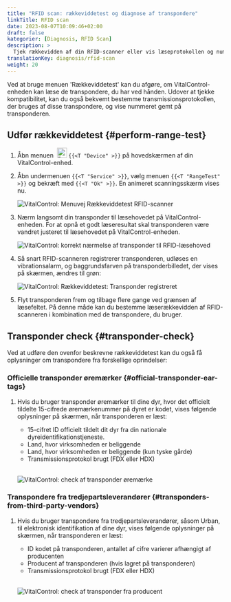 ```yaml
---
title: "RFID scan: rækkeviddetest og diagnose af transpondere"
linkTitle: RFID scan
date: 2023-08-07T10:09:46+02:00
draft: false
kategorier: [Diagnosis, RFID Scan]
description: >
  Tjek rækkevidden af din RFID-scanner eller vis læseprotokollen og numrene gemt på ukendte transpondere.
translationKey: diagnosis/rfid-scan
weight: 20
---
```


Ved at bruge menuen 'Rækkeviddetest' kan du afgøre, om VitalControl-enheden kan læse de transpondere, du har ved hånden. Udover at tjekke kompatibilitet, kan du også bekvemt bestemme transmissionsprotokollen, der bruges af disse transpondere, og vise nummeret gemt på transponderen.

## Udfør rækkeviddetest {#perform-range-test}

1. Åbn menuen &nbsp;<img src="/icons/device.svg" width="23" align="bottom" alt="Device" /> `{{<T "Device" >}}` på hovedskærmen af din VitalControl-enhed.

1. Åbn undermenuen `{{<T "Service" >}}`, vælg menuen `{{<T "RangeTest" >}}` og bekræft med `{{<T "Ok" >}}`. En animeret scanningsskærm vises nu.

    ![VitalControl: Menuvej Rækkeviddetest RFID-scanner](../images/rangetest.png "Rækkeviddetest RFID-scanner")

1.  Nærm langsomt din transponder til læsehovedet på VitalControl-enheden. For at opnå et godt læseresultat skal transponderen være vandret justeret til læsehovedet på VitalControl-enheden.

    ![ VitalControl: korrekt nærmelse af transponder til RFID-læsehoved](/images/diagnosis/transponderscan.svg "Korrekt transponderscan")

1. Så snart RFID-scanneren registrerer transponderen, udløses en vibrationsalarm, og baggrundsfarven på transponderbilledet, der vises på skærmen, ændres til grøn:

   ![VitalControl: Rækkeviddetest: Transponder registreret](../images/transponder-detected.png "Transponder registreret")

1. Flyt transponderen frem og tilbage flere gange ved grænsen af læsefeltet. På denne måde kan du bestemme læserækkevidden af RFID-scanneren i kombination med de transpondere, du bruger.

## Transponder check {#transponder-check}

Ved at udføre den ovenfor beskrevne rækkeviddetest kan du også få oplysninger om transpondere fra forskellige oprindelser:

### Officielle transponder øremærker {#official-transponder-ear-tags}

1. Hvis du bruger transponder øremærker til dine dyr, hvor det officielt tildelte 15-cifrede øremærkenummer på dyret er kodet, vises følgende oplysninger på skærmen, når transponderen er læst:

    - 15-cifret ID officielt tildelt dit dyr fra din nationale dyreidentifikationstjeneste.
    - Land, hvor virksomheden er beliggende
    - Land, hvor virksomheden er beliggende (kun tyske gårde)
    - Transmissionsprotokol brugt (FDX eller HDX)
    <br>

    ![VitalControl: check af transponder øremærke](../images/transponder-official.png "Info officielt transponder øremærke")

### Transpondere fra tredjepartsleverandører {#transponders-from-third-party-vendors}

1. Hvis du bruger transpondere fra tredjepartsleverandører, såsom Urban, til elektronisk identifikation af dine dyr, vises følgende oplysninger på skærmen, når transponderen er læst:

    - ID kodet på transponderen, antallet af cifre varierer afhængigt af producenten
    - Producent af transponderen (hvis lagret på transponderen)
    - Transmissionsprotokol brugt (FDX eller HDX)
    <br>

    ![VitalControl: check af transponder fra producent](../images/transponder-manufacturer.png "Info transponder fra producent")
